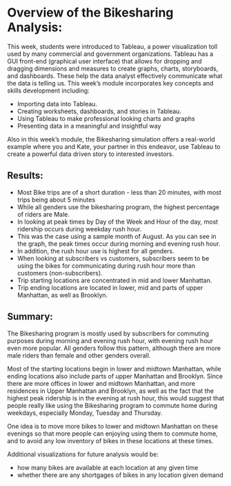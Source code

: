 # Overview of the Bikesharing Analysis:

This week, students were introduced to Tableau, a power visualization toll used by many commercial and government organizations. Tableau has a GUI front-end (graphical user interface) that allows for dropping and dragging dimensions and measures to create graphs, charts, storyboards, and dashboards. These help the data analyst effectively communicate what the data is telling us. This week’s module incorporates key concepts and skills development including:

- Importing data into Tableau.
- Creating worksheets, dashboards, and stories in Tableau.
- Using Tableau to make professional looking charts and graphs
- Presenting data in a meaningful and insightful way

Also in this week’s module, the Bikesharing simulation offers a real-world example where you and Kate, your partner in this endeavor, use Tableau to create a powerful data driven story to interested investors.


## Results: 

- Most Bike trips are of a short duration - less than 20 minutes, with most trips being about 5 minutes
- While all genders use the bikesharing program, the highest percentage of riders are Male.
- In looking at peak times by Day of the Week and Hour of the day, most ridership occurs during weekday rush hour.
- This was the case using a sample month of August. As you can see in the graph, the peak times occur during morning and evening rush hour.
- In addition, the rush hour use is highest for all genders.
- When looking at subscribers vs customers, subscribers seem to be using the bikes for communicating during rush hour more than customers (non-subscribers).
- Trip starting locations are concentrated in mid and lower Manhattan.
- Trip ending locations are located in lower, mid and parts of upper Manhattan, as well as Brooklyn.


## Summary:  

The Bikesharing program is mostly used by subscribers for commuting purposes during morning and evening rush hour, with evening rush hour even more popular. All genders follow this pattern, although there are more male riders than female and other genders overall. 

Most of the starting locations begin in lower and midtown Manhattan, while ending locations also include parts of upper Manhattan and Brooklyn. Since there are more offices in lower and midtown Manhattan, and more residences in Upper Manhattan and Brooklyn, as well as the fact that the highest peak ridership is in the evening at rush hour, this would suggest that people really like using the Bikesharing program to commute home during weekdays, especially Monday, Tuesday and Thursday. 

One idea is to move more bikes to lower and midtown Manhattan on these evenings so that more people can enjoying using them to commute home, and to avoid any low inventory of bikes in these locations at these times. 

Additional visualizations for future analysis would be:

- how many bikes are available at each location at any given time
- whether there are any shortgages of bikes in any location given demand


